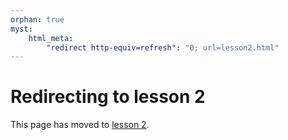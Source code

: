 ```yaml
---
orphan: true
myst:
    html_meta:
        "redirect http-equiv=refresh": "0; url=lesson2.html"
---
```


# Redirecting to lesson 2

This page has moved to [lesson 2](lesson2).
